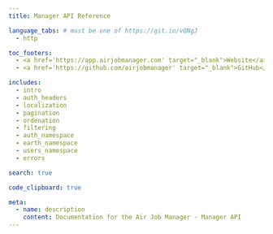 ```yaml
---
title: Manager API Reference

language_tabs: # must be one of https://git.io/vQNgJ
  - http

toc_footers:
  - <a href='https://app.airjobmanager.com' target="_blank">Website</a>
  - <a href='https://github.com/airjobmanager' target="_blank">GitHub</a>

includes:
  - intro
  - auth_headers
  - localization
  - pagination
  - ordenation
  - filtering
  - auth_namespace
  - earth_namespace
  - users_namespace
  - errors

search: true

code_clipboard: true

meta:
  - name: description
    content: Documentation for the Air Job Manager - Manager API
---
```


